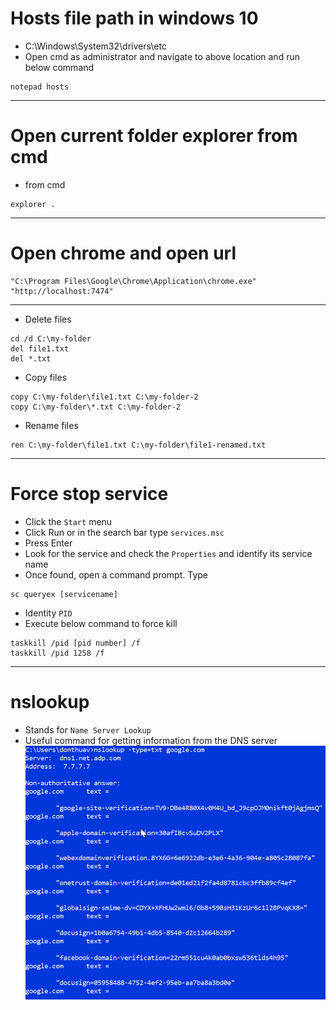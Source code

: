 # Hosts file path in windows 10
* C:\Windows\System32\drivers\etc
* Open cmd as administrator and navigate to above location and run below command
```
notepad hosts
```
------
# Open current folder explorer from cmd
* from cmd
```
explorer .
```
------
# Open chrome and open url
```
"C:\Program Files\Google\Chrome\Application\chrome.exe" "http://localhost:7474"
```
------
* Delete files
```
cd /d C:\my-folder
del file1.txt
del *.txt
```
* Copy files
```
copy C:\my-folder\file1.txt C:\my-folder-2
copy C:\my-folder\*.txt C:\my-folder-2
```
* Rename files
```
ren C:\my-folder\file1.txt C:\my-folder\file1-renamed.txt
```
------
# Force stop service
* Click the `Start` menu
* Click Run or in the search bar type `services.msc`
* Press Enter
* Look for the service and check the `Properties` and identify its service name
* Once found, open a command prompt. Type
```
sc queryex [servicename]
```
* Identity `PID`
* Execute below command to force kill
```
taskkill /pid [pid number] /f
taskkill /pid 1258 /f
```
------
# nslookup
* Stands for `Name Server Lookup`
* Useful command for getting information from the DNS server
![picture](imgs/001-nslookup.jpg)